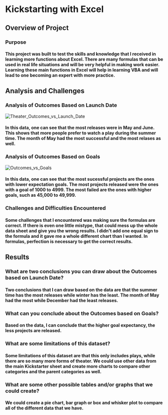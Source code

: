 # Kickstarting with Excel

## Overview of Project

### Purpose

#### This project was built to test the skills and knowledge that I received in learning more functions about Excel. There are many formulas that can be used in real life situations and will be very helpful in making work easier. Learning these main functions in Excel will help in learning VBA and will lead to one becoming an expert with more practice. 

## Analysis and Challenges

### Analysis of Outcomes Based on Launch Date
![Theater_Outcomes_vs_Launch_Date](https://user-images.githubusercontent.com/95302013/146691230-987afd53-f507-44a8-b657-7484d4360525.png)

#### In this data, one can see that the most releases were in May and June. This shows that more people prefer to watch a play during the summer time. The month of May had the most successful and the most relases as well.

### Analysis of Outcomes Based on Goals
![Outcomes_vs_Goals](https://user-images.githubusercontent.com/95302013/146691240-fba048b3-a489-4880-be5f-c255fa0c8a55.png)

#### In this data, one can see that the most sucessful projects are the ones with lower expectation goals. The most projects released were the ones with a goal of 1000 to 4999. The most failed are the ones with higher goals, such as 45,000 to 49,999.

### Challenges and Difficulties Encountered

#### Some challenges that I encountered was making sure the formulas are correct. If there is even one little mistype, that could mess up the whole data sheet and give you the wrong results. I didn't add one equal sign to the formula and it gave me a whole different chart than I wanted. In formulas, perfection is necessary to get the correct results.

## Results

### What are two conclusions you can draw about the Outcomes based on Launch Date?

#### Two conclusions that I can draw based on the data are that the summer time has the most releases while winter has the least. The month of May had the most while December had the least releases.

### What can you conclude about the Outcomes based on Goals?

#### Based on the data, I can conclude that the higher goal expectancy, the less projects are released.

### What are some limitations of this dataset?

#### Some limitations of this dataset are that this only includes plays, while there are so many more forms of theater. We could use other data from the main Kickstarter sheet and create more charts to compare other categories and the parent categories as well.

### What are some other possible tables and/or graphs that we could create?

#### We could create a pie chart, bar graph or box and whisker plot to compare all of the different data that we have. 
